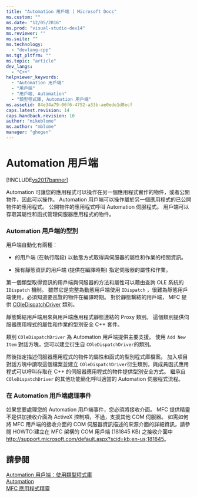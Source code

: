 ```yaml
---
title: "Automation 用戶端 | Microsoft Docs"
ms.custom: ""
ms.date: "12/05/2016"
ms.prod: "visual-studio-dev14"
ms.reviewer: ""
ms.suite: ""
ms.technology: 
  - "devlang-cpp"
ms.tgt_pltfrm: ""
ms.topic: "article"
dev_langs: 
  - "C++"
helpviewer_keywords: 
  - "Automation 用戶端"
  - "用戶端"
  - "用戶端, Automation"
  - "類型程式庫, Automation 用戶端"
ms.assetid: 84e34a79-06f6-4752-a33b-ae0ede1d8ecf
caps.latest.revision: 14
caps.handback.revision: 10
author: "mikeblome"
ms.author: "mblome"
manager: "ghogen"
---
```

# Automation 用戶端
[!INCLUDE[vs2017banner](../assembler/inline/includes/vs2017banner.md)]

Automation 可讓您的應用程式可以操作在另一個應用程式實作的物件，或者公開物件，因此可以操作。  Automation 用戶端可以操作屬於另一個應用程式的已公開物件的應用程式。  公開物件的應用程式呼叫 Automation 伺服程式。  用戶端可以存取其屬性和函式管理伺服器應用程式的物件。  
  
### Automation 用戶端的型別  
 用戶端自動化有兩種：  
  
-   的用戶端 \(在執行階段\) 以動態方式取得與伺服器的屬性和作業的相關資訊。  
  
-   擁有靜態資訊的用戶端 \(提供在編譯時期\) 指定伺服器的屬性和作業。  
  
 第一個類型取得資訊的用戶端與伺服器的方法和屬性可以藉由查詢 OLE 系統的 `IDispatch` 機制。  雖然它是完整為動態用戶端使用 `IDispatch` ，很難為靜態用戶端使用，必須知道要巡覽的物件在編譯時期。  對於靜態繫結的用戶端， MFC 提供 [COleDispatchDriver](../mfc/reference/coledispatchdriver-class.md) 類別。  
  
 靜態繫結用戶端用來與用戶端應用程式靜態連結的 Proxy 類別。  這個類別提供伺服器應用程式的屬性和作業的型別安全 C\+\+ 套件。  
  
 類別 `COleDispatchDriver` 為 Automation 用戶端提供主要支援。  使用 `Add New Item` 對話方塊，您可以建立衍生自 `COleDispatchDriver`的類別。  
  
 然後指定描述伺服器應用程式的物件的屬性和函式的型別程式庫檔案。  加入項目對話方塊中讀取這個檔案並建立 `COleDispatchDriver`衍生類別，與成員函式應用程式可以呼叫存取在 C\+\+ 的伺服器應用程式的物件提供型別安全方式。  繼承自 `COleDispatchDriver` 的其他功能簡化呼叫適當的 Automation 伺服程式流程。  
  
### 在 Automation 用戶端處理事件  
 如果您要處理您的 Automation 用戶端事件，您必須將接收介面。  MFC 提供精靈不是供加接收介面為 ActiveX 控制項，不過，支援其他 COM 伺服器。  如需如何將 MFC 用戶端的接收介面的 COM 伺服器資訊描述的來源介面的詳細資訊，請參閱 HOWTO:建立在 MFC 架構的 COM 用戶端 \(181845 KB\) 之接收介面中 [http:\/\/support.microsoft.com\/default.aspx?scid\=kb;en\-us;181845](http://support.microsoft.com/default.aspx?scid=kb;en-us;181845)。  
  
## 請參閱  
 [Automation 用戶端：使用類型程式庫](../mfc/automation-clients-using-type-libraries.md)   
 [Automation](../mfc/automation.md)   
 [MFC 應用程式精靈](../mfc/reference/mfc-application-wizard.md)